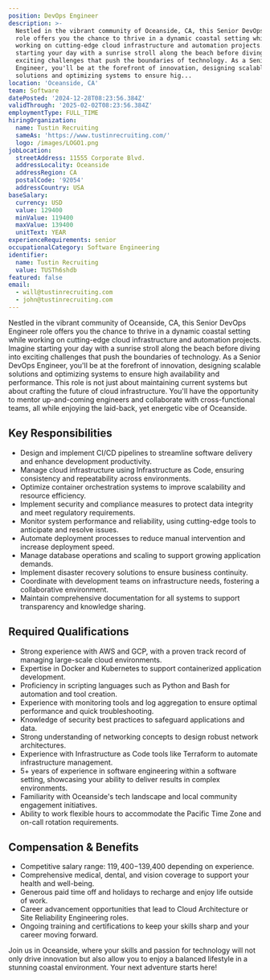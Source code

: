 ```yaml
---
position: DevOps Engineer
description: >-
  Nestled in the vibrant community of Oceanside, CA, this Senior DevOps Engineer
  role offers you the chance to thrive in a dynamic coastal setting while
  working on cutting-edge cloud infrastructure and automation projects. Imagine
  starting your day with a sunrise stroll along the beach before diving into
  exciting challenges that push the boundaries of technology. As a Senior DevOps
  Engineer, you'll be at the forefront of innovation, designing scalable
  solutions and optimizing systems to ensure hig...
location: 'Oceanside, CA'
team: Software
datePosted: '2024-12-28T08:23:56.384Z'
validThrough: '2025-02-02T08:23:56.384Z'
employmentType: FULL_TIME
hiringOrganization:
  name: Tustin Recruiting
  sameAs: 'https://www.tustinrecruiting.com/'
  logo: /images/LOGO1.png
jobLocation:
  streetAddress: 11555 Corporate Blvd.
  addressLocality: Oceanside
  addressRegion: CA
  postalCode: '92054'
  addressCountry: USA
baseSalary:
  currency: USD
  value: 129400
  minValue: 119400
  maxValue: 139400
  unitText: YEAR
experienceRequirements: senior
occupationalCategory: Software Engineering
identifier:
  name: Tustin Recruiting
  value: TUSTh6shdb
featured: false
email:
  - will@tustinrecruiting.com
  - john@tustinrecruiting.com
---
```




Nestled in the vibrant community of Oceanside, CA, this Senior DevOps Engineer role offers you the chance to thrive in a dynamic coastal setting while working on cutting-edge cloud infrastructure and automation projects. Imagine starting your day with a sunrise stroll along the beach before diving into exciting challenges that push the boundaries of technology. As a Senior DevOps Engineer, you'll be at the forefront of innovation, designing scalable solutions and optimizing systems to ensure high availability and performance. This role is not just about maintaining current systems but about crafting the future of cloud infrastructure. You'll have the opportunity to mentor up-and-coming engineers and collaborate with cross-functional teams, all while enjoying the laid-back, yet energetic vibe of Oceanside.

## Key Responsibilities

- Design and implement CI/CD pipelines to streamline software delivery and enhance development productivity.
- Manage cloud infrastructure using Infrastructure as Code, ensuring consistency and repeatability across environments.
- Optimize container orchestration systems to improve scalability and resource efficiency.
- Implement security and compliance measures to protect data integrity and meet regulatory requirements.
- Monitor system performance and reliability, using cutting-edge tools to anticipate and resolve issues.
- Automate deployment processes to reduce manual intervention and increase deployment speed.
- Manage database operations and scaling to support growing application demands.
- Implement disaster recovery solutions to ensure business continuity.
- Coordinate with development teams on infrastructure needs, fostering a collaborative environment.
- Maintain comprehensive documentation for all systems to support transparency and knowledge sharing.

## Required Qualifications

- Strong experience with AWS and GCP, with a proven track record of managing large-scale cloud environments.
- Expertise in Docker and Kubernetes to support containerized application development.
- Proficiency in scripting languages such as Python and Bash for automation and tool creation.
- Experience with monitoring tools and log aggregation to ensure optimal performance and quick troubleshooting.
- Knowledge of security best practices to safeguard applications and data.
- Strong understanding of networking concepts to design robust network architectures.
- Experience with Infrastructure as Code tools like Terraform to automate infrastructure management.
- 5+ years of experience in software engineering within a software setting, showcasing your ability to deliver results in complex environments.
- Familiarity with Oceanside's tech landscape and local community engagement initiatives.
- Ability to work flexible hours to accommodate the Pacific Time Zone and on-call rotation requirements.

## Compensation & Benefits

- Competitive salary range: $119,400-$139,400 depending on experience.
- Comprehensive medical, dental, and vision coverage to support your health and well-being.
- Generous paid time off and holidays to recharge and enjoy life outside of work.
- Career advancement opportunities that lead to Cloud Architecture or Site Reliability Engineering roles.
- Ongoing training and certifications to keep your skills sharp and your career moving forward.

Join us in Oceanside, where your skills and passion for technology will not only drive innovation but also allow you to enjoy a balanced lifestyle in a stunning coastal environment. Your next adventure starts here!